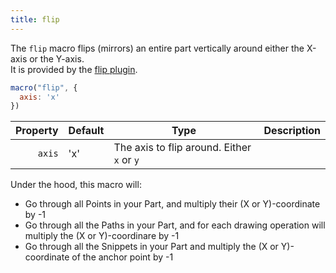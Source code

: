 ```yaml
---
title: flip
---
```


The `flip` macro flips (mirrors) an entire part vertically around either the X-axis or the Y-axis.\
It is provided by the [flip plugin](/reference/plugins/flip).

```js
macro("flip", { 
  axis: 'x' 
})
```

| Property        | Default | Type                | Description |
|----------------:|---------|---------------------|-------------|
| `axis`          | 'x'     | The axis to flip around. Either `x` or `y` |

<Note>

Under the hood, this macro will:

-   Go through all Points in your Part, and multiply their (X or Y)-coordinate by -1
-   Go through all the Paths in your Part, and for each drawing operation will multiply the (X or Y)-coordinare by -1
-   Go through all the Snippets in your Part and multiply the (X or Y)-coordinate of the anchor point by -1

</Note>
